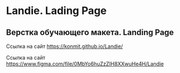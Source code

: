 # Landie. Lading Page
## Верстка обучающего макета. Landing Page

Ссылка на сайт https://konmit.github.io/Landie/

Ссылка на сайт https://www.figma.com/file/0MbYo6huZzZIH8XXwuHe4H/Landie